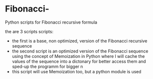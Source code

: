 # Fibonacci-
Python scripts for Fibonacci recursive formula

the are 3 scripts scripts:
- the first is a base, non optimized, version of the  Fibonacci recursive sequence
-  the second script is an optimized version of the Fibonacci sequence using the concept of Memoization in Python where I will cache the values of the sequence into a dictonary for better access them and sped-up the programm for bigger n
- this script will use Memoization too, but a python module is used 
